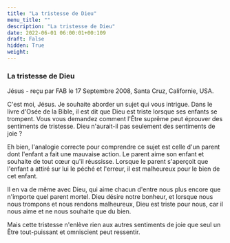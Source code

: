 ```yaml
---
title: "La tristesse de Dieu"
menu_title: ""
description: "La tristesse de Dieu"
date: 2022-06-01 06:00:01+00:109
draft: False
hidden: True
weight:
---
```

### La tristesse de Dieu

Jésus - reçu par FAB le 17 Septembre 2008, Santa Cruz, Californie, USA.

C'est moi, Jésus. Je souhaite aborder un sujet qui vous intrigue. Dans le livre d'Osée de la Bible, il est dit que Dieu est triste lorsque ses enfants se trompent. Vous vous demandez comment l'Être suprême peut éprouver des sentiments de tristesse. Dieu n'aurait-il pas seulement des sentiments de joie ?

Eh bien, l'analogie correcte pour comprendre ce sujet est celle d'un parent dont l'enfant a fait une mauvaise action. Le parent aime son enfant et souhaite de tout cœur qu'il réussisse. Lorsque le parent s'aperçoit que l'enfant a attiré sur lui le péché et l'erreur, il est malheureux pour le bien de cet enfant.

Il en va de même avec Dieu, qui aime chacun d'entre nous plus encore que n'importe quel parent mortel. Dieu désire notre bonheur, et lorsque nous nous trompons et nous rendons malheureux, Dieu est triste pour nous, car il nous aime et ne nous souhaite que du bien.

Mais cette tristesse n'enlève rien aux autres sentiments de joie que seul un Être tout-puissant et omniscient peut ressentir.